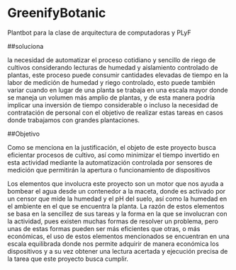 # GreenifyBotanic
Plantbot para la clase de arquitectura de computadoras y PLyF


##soluciona

la necesidad de automatizar el proceso cotidiano y sencillo de riego de cultivos considerando lecturas de humedad y aislamiento controlado de plantas, este proceso puede consumir cantidades elevadas de tiempo en la labor de medición de humedad y riego controlado, esto puede también variar cuando en lugar de una planta se trabaja en una escala mayor donde se maneja un volumen más amplio de plantas, y de esta manera podría implicar una inversión de tiempo considerable o incluso la necesidad de contratación de personal con el objetivo de realizar estas tareas en casos donde trabajamos con grandes plantaciones. 



##Objetivo

Como se menciona en la justificación, el objeto de este proyecto busca eficientar procesos de cultivo, así como minimizar el tiempo invertido en esta actividad mediante la automatización controlada por sensores de medición que permitirán la apertura o funcionamiento de dispositivos 


Los elementos que involucra este proyecto son un motor que nos ayuda a bombear el agua desde un contenedor a la maceta, donde es activado por un censor que mide la humedad y el pH del suelo, así como la humedad en el ambiente en el que se encuentra la planta. La razón de estos elementos se basa en la sencillez de sus tareas y la forma en la que se involucran con la actividad, pues existen muchas formas de resolver un problema, pero unas de estas formas pueden ser más eficientes que otras, o más económicas, el uso de estos elementos mencionados se encuentran en una escala equilibrada donde nos permite adquirir de manera económica los dispositivos y a su vez obtener una lectura acertada y ejecución precisa de la tarea que este proyecto busca cumplir.

